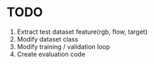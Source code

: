 # TODO
1. Extract test dataset feature(rgb, flow, target)
2. Modify dataset class
3. Modify training / validation loop
4. Create evaluation code
